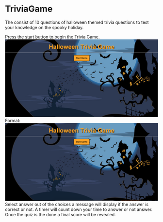 # TriviaGame

The consist of 10 questions of halloween themed trivia questions to test your knowledge on the spooky holiday.<br> 

Press the start button to begin the Trivia Game.
![Start Screen](assets/screenshots/start.png)
Format: ![Start Screen](https://github.com/jterry149/TriviaGame/blob/master/assets/screenshots/Start.png)
Select answer out of the choices a message will display if the answer is correct or not. 
A timer will count down your time to answer or not answer. Once the quiz is the done a final score will be revealed.

